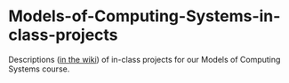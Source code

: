 Models-of-Computing-Systems-in-class-projects
=============================================

Descriptions ([in the wiki](https://github.com/NicMcPhee/Models-of-Computing-Systems-in-class-projects/wiki)) of in-class projects for our Models of Computing Systems course.
